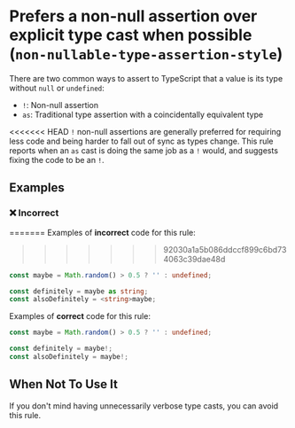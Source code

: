 # Prefers a non-null assertion over explicit type cast when possible (`non-nullable-type-assertion-style`)

There are two common ways to assert to TypeScript that a value is its type without `null` or `undefined`:

- `!`: Non-null assertion
- `as`: Traditional type assertion with a coincidentally equivalent type

<<<<<<< HEAD
`!` non-null assertions are generally preferred for requiring less code and being harder to fall out of sync as types change.
This rule reports when an `as` cast is doing the same job as a `!` would, and suggests fixing the code to be an `!`.

## Examples

<!--tabs-->

### ❌ Incorrect
=======
Examples of **incorrect** code for this rule:
>>>>>>> 92030a1a5b086ddccf899c6bd734063c39dae48d

```ts
const maybe = Math.random() > 0.5 ? '' : undefined;

const definitely = maybe as string;
const alsoDefinitely = <string>maybe;
```

Examples of **correct** code for this rule:

```ts
const maybe = Math.random() > 0.5 ? '' : undefined;

const definitely = maybe!;
const alsoDefinitely = maybe!;
```

## When Not To Use It

If you don't mind having unnecessarily verbose type casts, you can avoid this rule.
